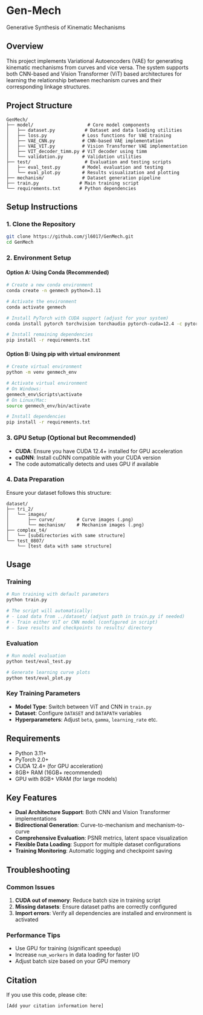 # Gen-Mech
Generative Synthesis of Kinematic Mechanisms

## Overview
This project implements Variational Autoencoders (VAE) for generating kinematic mechanisms from curves and vice versa. The system supports both CNN-based and Vision Transformer (ViT) based architectures for learning the relationship between mechanism curves and their corresponding linkage structures.

## Project Structure
```
GenMech/
├── model/                    # Core model components
│   ├── dataset.py           # Dataset and data loading utilities
│   ├── loss.py             # Loss functions for VAE training
│   ├── VAE_CNN.py          # CNN-based VAE implementation
│   ├── VAE_VIT.py          # Vision Transformer VAE implementation
│   ├── VIT_decoder_timm.py # ViT decoder using timm
│   └── validation.py       # Validation utilities
├── test/                    # Evaluation and testing scripts
│   ├── eval_test.py        # Model evaluation and testing
│   └── eval_plot.py        # Results visualization and plotting
├── mechanism/              # Dataset generation pipeline
├── train.py               # Main training script
└── requirements.txt       # Python dependencies
```

## Setup Instructions

### 1. Clone the Repository
```bash
git clone https://github.com/jl6017/GenMech.git
cd GenMech
```

### 2. Environment Setup

#### Option A: Using Conda (Recommended)
```bash
# Create a new conda environment
conda create -n genmech python=3.11

# Activate the environment
conda activate genmech

# Install PyTorch with CUDA support (adjust for your system)
conda install pytorch torchvision torchaudio pytorch-cuda=12.4 -c pytorch -c nvidia

# Install remaining dependencies
pip install -r requirements.txt
```

#### Option B: Using pip with virtual environment
```bash
# Create virtual environment
python -m venv genmech_env

# Activate virtual environment
# On Windows:
genmech_env\Scripts\activate
# On Linux/Mac:
source genmech_env/bin/activate

# Install dependencies
pip install -r requirements.txt
```

### 3. GPU Setup (Optional but Recommended)
- **CUDA**: Ensure you have CUDA 12.4+ installed for GPU acceleration
- **cuDNN**: Install cuDNN compatible with your CUDA version
- The code automatically detects and uses GPU if available

### 4. Data Preparation
Ensure your dataset follows this structure:
```
dataset/
├── tri_2/
│   └── images/
│       ├── curve/        # Curve images (.png)
│       └── mechanism/    # Mechanism images (.png)
├── complex_t4/
│   └── [subdirectories with same structure]
└── test_0807/
    └── [test data with same structure]
```

## Usage

### Training
```bash
# Run training with default parameters
python train.py

# The script will automatically:
# - Load data from ../dataset/ (adjust path in train.py if needed)
# - Train either ViT or CNN model (configured in script)
# - Save results and checkpoints to results/ directory
```

### Evaluation
```bash
# Run model evaluation
python test/eval_test.py

# Generate learning curve plots
python test/eval_plot.py
```

### Key Training Parameters
- **Model Type**: Switch between ViT and CNN in `train.py`
- **Dataset**: Configure `DATASET` and `DATAPATH` variables
- **Hyperparameters**: Adjust `beta`, `gamma`, `learning_rate` etc.

## Requirements
- Python 3.11+
- PyTorch 2.0+
- CUDA 12.4+ (for GPU acceleration)
- 8GB+ RAM (16GB+ recommended)
- GPU with 8GB+ VRAM (for large models)

## Key Features
- **Dual Architecture Support**: Both CNN and Vision Transformer implementations
- **Bidirectional Generation**: Curve-to-mechanism and mechanism-to-curve
- **Comprehensive Evaluation**: PSNR metrics, latent space visualization
- **Flexible Data Loading**: Support for multiple dataset configurations
- **Training Monitoring**: Automatic logging and checkpoint saving

## Troubleshooting

### Common Issues
1. **CUDA out of memory**: Reduce batch size in training script
2. **Missing datasets**: Ensure dataset paths are correctly configured
3. **Import errors**: Verify all dependencies are installed and environment is activated

### Performance Tips
- Use GPU for training (significant speedup)
- Increase `num_workers` in data loading for faster I/O
- Adjust batch size based on your GPU memory

## Citation
If you use this code, please cite:
```
[Add your citation information here]
```
